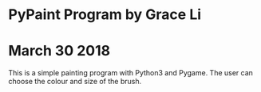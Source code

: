 # PyPaint Program by Grace Li
# March 30 2018 
This is a simple painting program with Python3 and Pygame.
The user can choose the colour and size of the brush.
